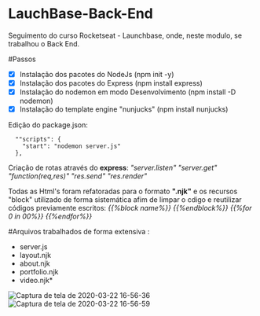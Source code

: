 # LauchBase-Back-End

Seguimento do curso Rocketseat - Launchbase, onde, neste modulo, se trabalhou o Back End.

#Passos
- [x] Instalação dos pacotes do NodeJs (npm init -y)
- [x] Instalação dos pacotes do Express (npm install express)
- [x] Instalação do nodemon em modo Desenvolvimento (npm install -D nodemon)
- [x] Instalação do template engine "nunjucks" (npm install nunjucks)

Edição do package.json: 
```
  ""scripts": {
    "start": "nodemon server.js"
  },
```
Criação de rotas através do __express__: *"server.listen" "server.get" "function(req,res)" "res.send" "res.render"*

Todas as Html's foram refatoradas para o formato __".njk"__ e os recursos "block" utilizado de forma sistemática afim de limpar o cdigo e reutilizar códigos previamente escritos: *{{%block name%}} {{%endblock%}} {{%for 0 in 00%}} {{%endfor%}}*

#Arquivos trabalhados de forma extensiva :
- server.js
- layout.njk
- about.njk
- portfolio.njk
- video.njk*

![Captura de tela de 2020-03-22 16-56-36](https://user-images.githubusercontent.com/19331255/77259133-2f07fe00-6c5e-11ea-98cd-34ef2d49b152.png)
![Captura de tela de 2020-03-22 16-56-59](https://user-images.githubusercontent.com/19331255/77259135-316a5800-6c5e-11ea-834d-7df4ea97f15e.png)


